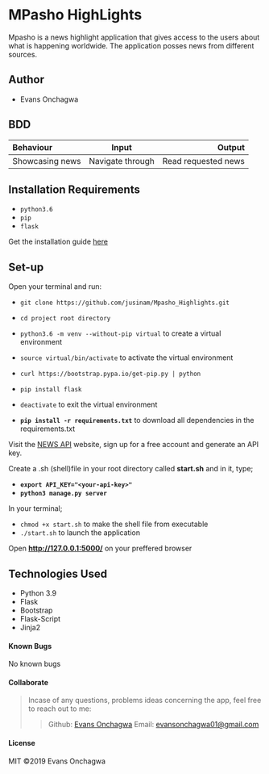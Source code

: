 # MPasho HighLights
Mpasho is a news highlight application that gives access to the users about what is happening worldwide. The application posses news from different sources.

## Author
* Evans Onchagwa

## BDD
| Behaviour | Input | Output |
| :---------------- | :---------------: | ------------------: |
| Showcasing news | Navigate through | Read requested news |

## Installation Requirements
* ` python3.6 ` 
* ` pip `
* ` flask `

Get the installation guide [here](https://www.python.org/)

## Set-up
Open your terminal and run:

* ` git clone https://github.com/jusinam/Mpasho_Highlights.git `

* ` cd project root directory `

* ` python3.6 -m venv --without-pip virtual ` to create a virtual environment

* ` source virtual/bin/activate ` to activate the virtual environment

* ` curl https://bootstrap.pypa.io/get-pip.py | python `

* ` pip install flask `

* ` deactivate ` to exit the virtual environment

* **`pip install -r requirements.txt`** to download all dependencies in the requirements.txt

Visit the [NEWS API](https://newsapi.org/) website, sign up for a free account and generate an API key. 

Create a .sh (shell)file in your root directory called **start.sh** and in it, type;
* **`export API_KEY="<your-api-key>"`**
* **`python3 manage.py server`** 

In your terminal;

* `chmod +x start.sh` to make the shell file from executable
* `./start.sh` to launch the application

Open **http://127.0.0.1:5000/** on your preffered browser

## Technologies Used
* Python 3.9
* Flask 
* Bootstrap
* Flask-Script
* Jinja2 

#### Known Bugs
No known bugs

#### Collaborate
>Incase of any questions, problems ideas concerning the app, feel free to reach out to me:
>>Github: [Evans Onchagwa](https://github.com/jusinam)
>>Email: evansonchagwa01@gmail.com

#### License
MIT
&copy;2019 Evans Onchagwa
